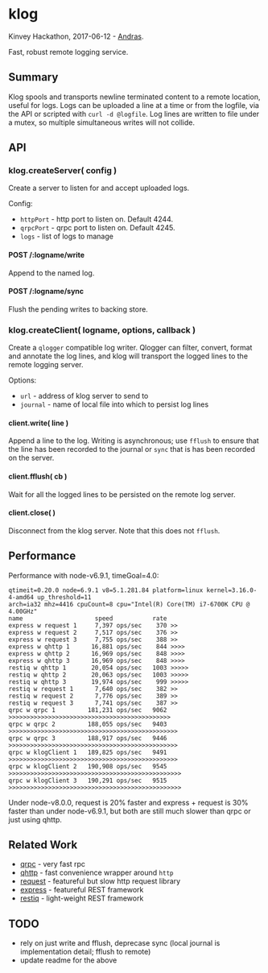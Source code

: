 klog
================

Kinvey Hackathon, 2017-06-12 - [Andras](https://npmjs.com/~andrasq).

Fast, robust remote logging service.


Summary
----------------

Klog spools and transports newline terminated content to a remote location, useful for
logs.  Logs can be uploaded a line at a time or from the logfile, via the API or scripted
with `curl -d @logfile`.  Log lines are written to file under a mutex, so multiple
simultaneous writes will not collide.


API
----------------

### klog.createServer( config )

Create a server to listen for and accept uploaded logs.

Config:

- `httpPort` - http port to listen on.  Default 4244.
- `qrpcPort` - qrpc port to listen on.  Default 4245.
- `logs` - list of logs to manage

#### POST /:logname/write

Append to the named log.

#### POST /:logname/sync

Flush the pending writes to backing store.

### klog.createClient( logname, options, callback )

Create a `qlogger` compatible log writer.  Qlogger can filter, convert,
format and annotate the log lines, and klog will transport the logged lines
to the remote logging server.

Options:

- `url` - address of klog server to send to
- `journal` - name of local file into which to persist log lines

#### client.write( line )

Append a line to the log.  Writing is asynchronous; use `fflush` to ensure that the
line has been recorded to the journal or `sync` that is has been recorded on the server.

#### client.fflush( cb )

Wait for all the logged lines to be persisted on the remote log server.

#### client.close( )

Disconnect from the klog server.  Note that this does not `fflush`.


Performance
----------------

Performance with node-v6.9.1, timeGoal=4.0:

    qtimeit=0.20.0 node=6.9.1 v8=5.1.281.84 platform=linux kernel=3.16.0-4-amd64 up_threshold=11
    arch=ia32 mhz=4416 cpuCount=8 cpu="Intel(R) Core(TM) i7-6700K CPU @ 4.00GHz"
    name                    speed           rate
    express w request 1     7,397 ops/sec    370 >>
    express w request 2     7,517 ops/sec    376 >>
    express w request 3     7,755 ops/sec    388 >>
    express w qhttp 1      16,881 ops/sec    844 >>>>
    express w qhttp 2      16,969 ops/sec    848 >>>>
    express w qhttp 3      16,969 ops/sec    848 >>>>
    restiq w qhttp 1       20,054 ops/sec   1003 >>>>>
    restiq w qhttp 2       20,063 ops/sec   1003 >>>>>
    restiq w qhttp 3       19,974 ops/sec    999 >>>>>
    restiq w request 1      7,640 ops/sec    382 >>
    restiq w request 2      7,776 ops/sec    389 >>
    restiq w request 3      7,741 ops/sec    387 >>
    qrpc w qrpc 1         181,231 ops/sec   9062 >>>>>>>>>>>>>>>>>>>>>>>>>>>>>>>>>>>>>>>>>>>>>
    qrpc w qrpc 2         188,055 ops/sec   9403 >>>>>>>>>>>>>>>>>>>>>>>>>>>>>>>>>>>>>>>>>>>>>>>
    qrpc w qrpc 3         188,917 ops/sec   9446 >>>>>>>>>>>>>>>>>>>>>>>>>>>>>>>>>>>>>>>>>>>>>>>
    qrpc w klogClient 1   189,825 ops/sec   9491 >>>>>>>>>>>>>>>>>>>>>>>>>>>>>>>>>>>>>>>>>>>>>>>
    qrpc w klogClient 2   190,908 ops/sec   9545 >>>>>>>>>>>>>>>>>>>>>>>>>>>>>>>>>>>>>>>>>>>>>>>>
    qrpc w klogClient 3   190,291 ops/sec   9515 >>>>>>>>>>>>>>>>>>>>>>>>>>>>>>>>>>>>>>>>>>>>>>>>

Under node-v8.0.0, request is 20% faster and express + request is 30% faster than
under node-v6.9.1, but both are still much slower than qrpc or just using qhttp.


Related Work
----------------

- [qrpc](https://npmjs.com/package/qrpc) - very fast rpc
- [qhttp](https://npmjs.com/package/qhttp) - fast convenience wrapper around `http`
- [request](https://npmjs.com/package/request) - featureful but slow http request library
- [express](https://npmjs.com/package/express) - featureful REST framework
- [restiq](https://npmjs.com/package/restiq) - light-weight REST framework


TODO
----------------

- rely on just write and fflush, deprecase sync (local journal is implementation detail; fflush to remote)
- update readme for the above

